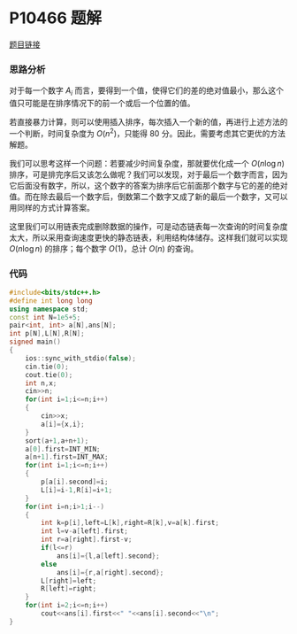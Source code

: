 # P10466 题解

[题目链接](https://www.luogu.com.cn/problem/P10466)

### 思路分析
对于每一个数字 $A_i$ 而言，要得到一个值，使得它们的差的绝对值最小，那么这个值只可能是在排序情况下的前一个或后一个位置的值。

若直接暴力计算，则可以使用插入排序，每次插入一个新的值，再进行上述方法的一个判断，时间复杂度为 $O(n^2)$，只能得 80 分。因此，需要考虑其它更优的方法解题。

我们可以思考这样一个问题：若要减少时间复杂度，那就要优化成一个 $O(n \log n)$ 排序，可是排完序后又该怎么做呢？我们可以发现，对于最后一个数字而言，因为它后面没有数字，所以，这个数字的答案为排序后它前面那个数字与它的差的绝对值。而在除去最后一个数字后，倒数第二个数字又成了新的最后一个数字，又可以用同样的方式计算答案。

这里我们可以用链表完成删除数据的操作，可是动态链表每一次查询的时间复杂度太大，所以采用查询速度更快的静态链表，利用结构体储存。这样我们就可以实现 $O(n \log n)$ 的排序；每个数字 $O(1)$，总计 $O(n)$ 的查询。

### 代码
```cpp
#include<bits/stdc++.h>
#define int long long
using namespace std;
const int N=1e5+5;
pair<int, int> a[N],ans[N];
int p[N],L[N],R[N];
signed main()
{
	ios::sync_with_stdio(false);
	cin.tie(0);
	cout.tie(0);
	int n,x;
	cin>>n;
	for(int i=1;i<=n;i++)
	{
		cin>>x;
		a[i]={x,i};
	}
	sort(a+1,a+n+1);
	a[0].first=INT_MIN;
	a[n+1].first=INT_MAX; 
	for(int i=1;i<=n;i++)
	{
		p[a[i].second]=i; 
		L[i]=i-1,R[i]=i+1;
	}
	for(int i=n;i>1;i--)
	{
		int k=p[i],left=L[k],right=R[k],v=a[k].first;
		int l=v-a[left].first;
		int r=a[right].first-v;
		if(l<=r)
			ans[i]={l,a[left].second};
		else 
			ans[i]={r,a[right].second}; 
		L[right]=left;
		R[left]=right; 
	}
	for(int i=2;i<=n;i++)
		cout<<ans[i].first<<" "<<ans[i].second<<"\n";
}
```